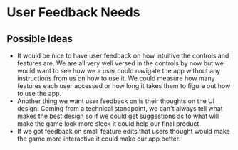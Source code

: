# User Feedback Needs

## Possible Ideas
* It would be nice to have user feedback on how intuitive the controls and features are. We are all very well versed in the controls by now but we would want to see how we a user could navigate the app without any instructions from us on how to use it. We could measure how many features each user accessed or how long it takes them to figure out how to use the app.
* Another thing we want user feedback on is their thoughts on the UI design. Coming from a technical standpoint, we can't always tell what makes the best design so if we could get suggestions as to what will make the game look more sleek it could help our final product.
* If we got feedback on small feature edits that users thought would make the game more interactive it could make our app better.
